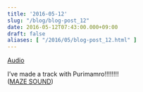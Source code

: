```yaml
---
title: '2016-05-12'
slug: "/blog/blog-post_12"
date: 2016-05-12T07:43:00.000+09:00
draft: false
aliases: [ "/2016/05/blog-post_12.html" ]
---
```


[Audio](https://www.blogger.com/u/1/blogger.g?blogID=6406474656366702205)

  
  
I’ve made a track with Purimamro!!!!!!!!  
([MAZE SOUND](https://soundcloud.com/maze_sound_kyoto/dromaro-vs-slipknot?utm_source=soundcloud&utm_campaign=share&utm_medium=tumblr))